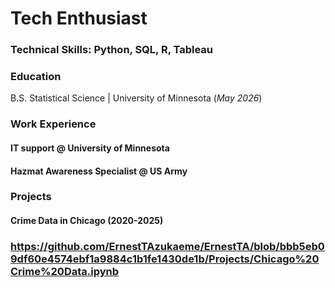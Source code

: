 # Tech Enthusiast

### Technical Skills: Python, SQL, R, Tableau
### Education
 B.S. Statistical Science | University of Minnesota (_May 2026_)

### Work Experience
#### IT support @ University of Minnesota ####
#### Hazmat Awareness Specialist @ US Army ####

### Projects
#### Crime Data in Chicago (2020-2025) ####
### https://github.com/ErnestTAzukaeme/ErnestTA/blob/bbb5eb09df60e4574ebf1a9884c1b1fe1430de1b/Projects/Chicago%20Crime%20Data.ipynb ###



